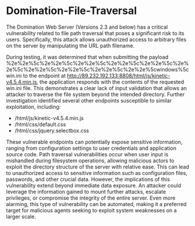 # Domination-File-Traversal

The Domination Web Server (Versions 2.3 and below) has a critical vulnerability related to file path traversal that poses a significant risk to its users. Specifically, this attack allows unauthorized access to arbitrary files on the server by manipulating the URL path filename.

During testing, it was determined that when submitting the payload %2e%2e%5c%2e%2e%5c%2e%2e%5c%2e%2e%5c%2e%2e%5c%2e%2e%5c%2e%2e%5c%2e%2e%5c%2e%2e%5c%2e%2e%5cwindows%5cwin.ini to the endpoint at http://89.232.192.133:8808/html/js/kinetic-v4.5.4.min.js, the application responds with the contents of the requested win.ini file. This demonstrates a clear lack of input validation that allows an attacker to traverse the file system beyond the intended directory. Further investigation identified several other endpoints susceptible to similar exploitation, including:

- /html/js/kinetic-v4.5.4.min.js
- /html/css/default.css
- /html/css/jquery.selectbox.css

These vulnerable endpoints can potentially expose sensitive information, ranging from configuration settings to user credentials and application source code. Path traversal vulnerabilities occur when user input is mishandled during filesystem operations, allowing malicious actors to exploit the directory structure of the server with relative ease. This can lead to unauthorized access to sensitive information such as configuration files, passwords, and other crucial data. However, the implications of this vulnerability extend beyond immediate data exposure. An attacker could leverage the information gained to mount further attacks, escalate privileges, or compromise the integrity of the entire server. Even more alarming, this type of vulnerability can be automated, making it a preferred target for malicious agents seeking to exploit system weaknesses on a larger scale.
